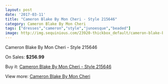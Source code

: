 ```yaml
---
layout: post
date: '2017-03-11'
title: "Cameron Blake By Mon Cheri - Style 215646"
category: Cameron Blake By Mon Cheri
tags: ["dresses","cameron","style","junoesque","beaded"]
image: http://img.sequinious.com/23920-thickbox_default/cameron-blake-by-mon-cheri-style-215646.jpg
---
```

Cameron Blake By Mon Cheri - Style 215646

On Sales: **$256.99**
<a href="https://www.sequinious.com/cameron-blake-by-mon-cheri/10266-cameron-blake-by-mon-cheri-style-215646.html"><amp-img layout="responsive" width="600" height="600" src="//img.sequinious.com/23920-thickbox_default/cameron-blake-by-mon-cheri-style-215646.jpg" alt="Cameron Blake By Mon Cheri - Style 215646 0" /></a>
<a href="https://www.sequinious.com/cameron-blake-by-mon-cheri/10266-cameron-blake-by-mon-cheri-style-215646.html"><amp-img layout="responsive" width="600" height="600" src="//img.sequinious.com/23924-thickbox_default/cameron-blake-by-mon-cheri-style-215646.jpg" alt="Cameron Blake By Mon Cheri - Style 215646 1" /></a>
<a href="https://www.sequinious.com/cameron-blake-by-mon-cheri/10266-cameron-blake-by-mon-cheri-style-215646.html"><amp-img layout="responsive" width="600" height="600" src="//img.sequinious.com/23923-thickbox_default/cameron-blake-by-mon-cheri-style-215646.jpg" alt="Cameron Blake By Mon Cheri - Style 215646 2" /></a>
<a href="https://www.sequinious.com/cameron-blake-by-mon-cheri/10266-cameron-blake-by-mon-cheri-style-215646.html"><amp-img layout="responsive" width="600" height="600" src="//img.sequinious.com/23922-thickbox_default/cameron-blake-by-mon-cheri-style-215646.jpg" alt="Cameron Blake By Mon Cheri - Style 215646 3" /></a>
<a href="https://www.sequinious.com/cameron-blake-by-mon-cheri/10266-cameron-blake-by-mon-cheri-style-215646.html"><amp-img layout="responsive" width="600" height="600" src="//img.sequinious.com/23921-thickbox_default/cameron-blake-by-mon-cheri-style-215646.jpg" alt="Cameron Blake By Mon Cheri - Style 215646 4" /></a>

Buy it: [Cameron Blake By Mon Cheri - Style 215646](https://www.sequinious.com/cameron-blake-by-mon-cheri/10266-cameron-blake-by-mon-cheri-style-215646.html "Cameron Blake By Mon Cheri - Style 215646")

View more: [Cameron Blake By Mon Cheri](https://www.sequinious.com/56-cameron-blake-by-mon-cheri "Cameron Blake By Mon Cheri")